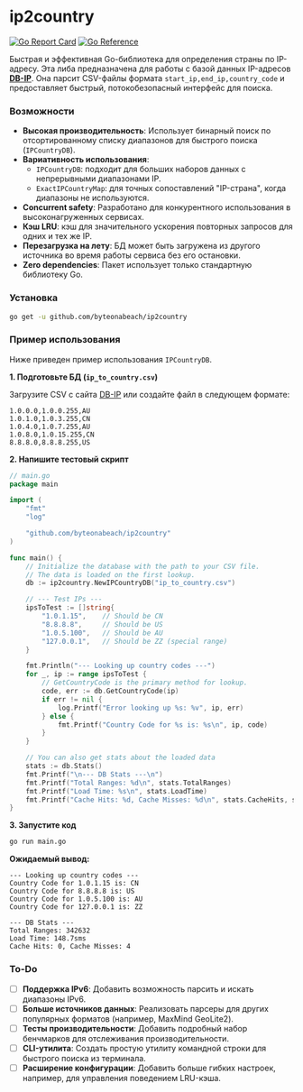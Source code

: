 # ip2country

[![Go Report Card](https://goreportcard.com/badge/github.com/byteonabeach/ip2country)](https://goreportcard.com/report/github.com/byteonabeach/ip2country)
[![Go Reference](https://pkg.go.dev/badge/github.com/byteonabeach/ip2country.svg)](https://pkg.go.dev/badge/github.com/byteonabeach/ip2country)

Быстрая и эффективная Go-библиотека для определения страны по IP-адресу.
Эта либа предназначена для работы с базой данных IP-адресов **[DB-IP](https://db-ip.com/db/format/ip-to-country/csv.html)**. 
Она парсит CSV-файлы формата `start_ip,end_ip,country_code` и предоставляет быстрый, потокобезопасный интерфейс для поиска.

### Возможности

-   **Высокая производительность**: Использует бинарный поиск по отсортированному списку диапазонов для быстрого поиска (`IPCountryDB`).
-   **Вариативность использования**:
    -   `IPCountryDB`: подходит для больших наборов данных с непрерывными диапазонами IP.
    -   `ExactIPCountryMap`: для точных сопоставлений "IP-страна", когда диапазоны не используются.
-   **Concurrent safety**: Разработано для конкурентного использования в высоконагруженных сервисах.
-   **Кэш LRU**: кэш для значительного ускорения повторных запросов для одних и тех же IP.
-   **Перезагрузка на лету**: БД может быть загружена из другого источника во время работы сервиса без его остановки.
-   **Zero dependencies**: Пакет использует только стандартную библиотеку Go.

### Установка

```sh
go get -u github.com/byteonabeach/ip2country
```

### Пример использования

Ниже приведен пример использования `IPCountryDB`.

**1. Подготовьте БД (`ip_to_country.csv`)**

Загрузите CSV с сайта [DB-IP](https://db-ip.com/db/format/ip-to-country/csv.html) или создайте файл в следующем формате:

```csv
1.0.0.0,1.0.0.255,AU
1.0.1.0,1.0.3.255,CN
1.0.4.0,1.0.7.255,AU
1.0.8.0,1.0.15.255,CN
8.8.8.0,8.8.8.255,US
```

**2. Напишите тестовый скрипт**

```go
// main.go
package main

import (
	"fmt"
	"log"

	"github.com/byteonabeach/ip2country"
)

func main() {
	// Initialize the database with the path to your CSV file.
	// The data is loaded on the first lookup.
	db := ip2country.NewIPCountryDB("ip_to_country.csv")

	// --- Test IPs ---
	ipsToTest := []string{
		"1.0.1.15",    // Should be CN
		"8.8.8.8",     // Should be US
		"1.0.5.100",   // Should be AU
		"127.0.0.1",   // Should be ZZ (special range)
	}

	fmt.Println("--- Looking up country codes ---")
	for _, ip := range ipsToTest {
		// GetCountryCode is the primary method for lookup.
		code, err := db.GetCountryCode(ip)
		if err != nil {
			log.Printf("Error looking up %s: %v", ip, err)
		} else {
			fmt.Printf("Country Code for %s is: %s\n", ip, code)
		}
	}

	// You can also get stats about the loaded data
	stats := db.Stats()
	fmt.Printf("\n--- DB Stats ---\n")
	fmt.Printf("Total Ranges: %d\n", stats.TotalRanges)
	fmt.Printf("Load Time: %s\n", stats.LoadTime)
	fmt.Printf("Cache Hits: %d, Cache Misses: %d\n", stats.CacheHits, stats.CacheMisses)
}
```

**3. Запустите код**

```sh
go run main.go
```

**Ожидаемый вывод:**
```
--- Looking up country codes ---
Country Code for 1.0.1.15 is: CN
Country Code for 8.8.8.8 is: US
Country Code for 1.0.5.100 is: AU
Country Code for 127.0.0.1 is: ZZ

--- DB Stats ---
Total Ranges: 342632
Load Time: 148.7sms
Cache Hits: 0, Cache Misses: 4
```

### To-Do  
-   [ ] **Поддержка IPv6**: Добавить возможность парсить и искать диапазоны IPv6.
-   [ ] **Больше источников данных**: Реализовать парсеры для других популярных форматов (например, MaxMind GeoLite2).
-   [ ] **Тесты производительности**: Добавить подробный набор бенчмарков для отслеживания производительности.
-   [ ] **CLI-утилита**: Создать простую утилиту командной строки для быстрого поиска из терминала.
-   [ ] **Расширение конфигурации**: Добавить больше гибких настроек, например, для управления поведением LRU-кэша.
